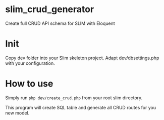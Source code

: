 # slim_crud_generator
Create full CRUD API schema for SLIM with Eloquent

# Init
Copy dev folder into your Slim skeleton project.
Adapt dev/dbsettings.php with your configuration.

# How to use
Simply run `php dev/create_crud.php` from your root slim directory.

This program will create SQL table and generate all CRUD routes for you new model.